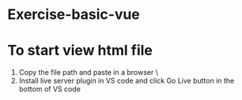 # Exercise-basic-vue

# To start view html file
1. Copy the file path and paste in a browser \
2. Install live server plugin in VS code and click Go Live button in the bottom of VS code
